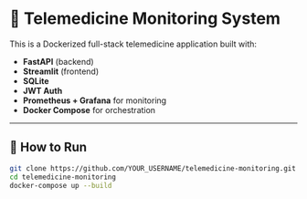 # 🏥 Telemedicine Monitoring System

This is a Dockerized full-stack telemedicine application built with:
- **FastAPI** (backend)
- **Streamlit** (frontend)
- **SQLite**
- **JWT Auth**
- **Prometheus + Grafana** for monitoring
- **Docker Compose** for orchestration

---

## 🚀 How to Run

```bash
git clone https://github.com/YOUR_USERNAME/telemedicine-monitoring.git
cd telemedicine-monitoring
docker-compose up --build
